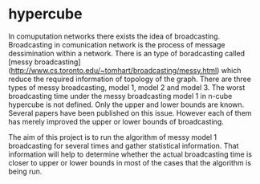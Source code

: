 # hypercube
In comuputation networks there exists the idea of broadcasting. Broadcasting in comunication network is the process of message dessimination within a network. There is an type of boradcasting called [messy broadcasting] (http://www.cs.toronto.edu/~tomhart/broadcasting/messy.html) which reduce the required information of topology of the graph. There are three types of messy broadcasting, model 1, model 2 and model 3.
The worst broadcasting time under the messy broadcasting model 1 in n-cube hypercube is not defined. Only the upper and lower bounds are known. Several papers have been published on this issue. However each of them has merely improved the upper or lower bounds of broadcasting.

The aim of this project is to run the algorithm of messy model 1 broadcasting for several times and gather statistical information. That information will help to determine whether the actual broadcasting time is closer to upper or lower bounds in most of the cases that the algorithm is being run. 
